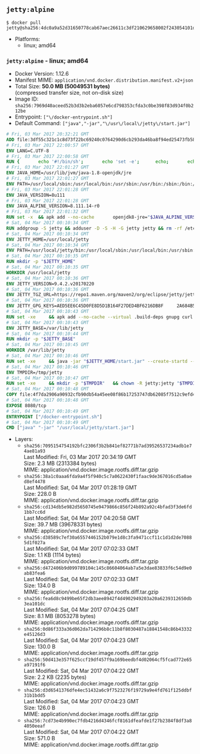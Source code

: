 ## `jetty:alpine`

```console
$ docker pull jetty@sha256:4dc0a9a52d31650778cab67aec26611c3df210629658002f243054101dc967e6
```

-	Platforms:
	-	linux; amd64

### `jetty:alpine` - linux; amd64

-	Docker Version: 1.12.6
-	Manifest MIME: `application/vnd.docker.distribution.manifest.v2+json`
-	Total Size: **50.0 MB (50049531 bytes)**  
	(compressed transfer size, not on-disk size)
-	Image ID: `sha256:7969d40aceed52b3d3b2eba6057e6cd798353cfda3c0be398f83d934f0b212be`
-	Entrypoint: `["\/docker-entrypoint.sh"]`
-	Default Command: `["java","-jar","\/usr\/local\/jetty\/start.jar"]`

```dockerfile
# Fri, 03 Mar 2017 20:32:21 GMT
ADD file:3df55c321c1c8d73f22bc69240c0764290d6cb293da46ba8f94ed25473fb5853 in / 
# Fri, 03 Mar 2017 22:00:57 GMT
ENV LANG=C.UTF-8
# Fri, 03 Mar 2017 22:00:58 GMT
RUN { 		echo '#!/bin/sh'; 		echo 'set -e'; 		echo; 		echo 'dirname "$(dirname "$(readlink -f "$(which javac || which java)")")"'; 	} > /usr/local/bin/docker-java-home 	&& chmod +x /usr/local/bin/docker-java-home
# Fri, 03 Mar 2017 22:01:27 GMT
ENV JAVA_HOME=/usr/lib/jvm/java-1.8-openjdk/jre
# Fri, 03 Mar 2017 22:01:27 GMT
ENV PATH=/usr/local/sbin:/usr/local/bin:/usr/sbin:/usr/bin:/sbin:/bin:/usr/lib/jvm/java-1.8-openjdk/jre/bin:/usr/lib/jvm/java-1.8-openjdk/bin
# Fri, 03 Mar 2017 22:01:28 GMT
ENV JAVA_VERSION=8u111
# Fri, 03 Mar 2017 22:01:28 GMT
ENV JAVA_ALPINE_VERSION=8.111.14-r0
# Fri, 03 Mar 2017 22:01:32 GMT
RUN set -x 	&& apk add --no-cache 		openjdk8-jre="$JAVA_ALPINE_VERSION" 	&& [ "$JAVA_HOME" = "$(docker-java-home)" ]
# Sat, 04 Mar 2017 00:10:34 GMT
RUN addgroup -S jetty && adduser -D -S -H -G jetty jetty && rm -rf /etc/group- /etc/passwd- /etc/shadow-
# Sat, 04 Mar 2017 00:10:34 GMT
ENV JETTY_HOME=/usr/local/jetty
# Sat, 04 Mar 2017 00:10:34 GMT
ENV PATH=/usr/local/jetty/bin:/usr/local/sbin:/usr/local/bin:/usr/sbin:/usr/bin:/sbin:/bin:/usr/lib/jvm/java-1.8-openjdk/jre/bin:/usr/lib/jvm/java-1.8-openjdk/bin
# Sat, 04 Mar 2017 00:10:35 GMT
RUN mkdir -p "$JETTY_HOME"
# Sat, 04 Mar 2017 00:10:35 GMT
WORKDIR /usr/local/jetty
# Sat, 04 Mar 2017 00:10:36 GMT
ENV JETTY_VERSION=9.4.2.v20170220
# Sat, 04 Mar 2017 00:10:36 GMT
ENV JETTY_TGZ_URL=https://repo1.maven.org/maven2/org/eclipse/jetty/jetty-home/9.4.2.v20170220/jetty-home-9.4.2.v20170220.tar.gz
# Sat, 04 Mar 2017 00:10:36 GMT
ENV JETTY_GPG_KEYS=AED5EE6C45D0FE8D5D1B164F27DED4BF6216DB8F 	2A684B57436A81FA8706B53C61C3351A438A3B7D 	5989BAF76217B843D66BE55B2D0E1FB8FE4B68B4 	B59B67FD7904984367F931800818D9D68FB67BAC 	BFBB21C246D7776836287A48A04E0C74ABB35FEA 	8B096546B1A8F02656B15D3B1677D141BCF3584D
# Sat, 04 Mar 2017 00:10:43 GMT
RUN set -xe 	&& apk add --no-cache --virtual .build-deps gnupg curl 	&& curl -SL "$JETTY_TGZ_URL" -o jetty.tar.gz 	&& curl -SL "$JETTY_TGZ_URL.asc" -o jetty.tar.gz.asc 	&& export GNUPGHOME="$(mktemp -d)" 	&& for key in $JETTY_GPG_KEYS; do 		gpg --keyserver ha.pool.sks-keyservers.net --recv-keys "$key"; done 	&& gpg --batch --verify jetty.tar.gz.asc jetty.tar.gz 	&& rm -r "$GNUPGHOME" 	&& tar -xvzf jetty.tar.gz 	&& mv jetty-home-$JETTY_VERSION/* ./ 	&& sed -i '/jetty-logging/d' etc/jetty.conf 	&& rm jetty.tar.gz* 	&& rm -fr jetty-home-$JETTY_VERSION/ 	&& apk del .build-deps 	&& rm -fr .build-deps 	&& rm -rf /tmp/hsperfdata_root
# Sat, 04 Mar 2017 00:10:43 GMT
ENV JETTY_BASE=/var/lib/jetty
# Sat, 04 Mar 2017 00:10:44 GMT
RUN mkdir -p "$JETTY_BASE"
# Sat, 04 Mar 2017 00:10:45 GMT
WORKDIR /var/lib/jetty
# Sat, 04 Mar 2017 00:10:46 GMT
RUN set -xe 	&& java -jar "$JETTY_HOME/start.jar" --create-startd --add-to-start="server,http,deploy,jsp,jstl,ext,resources,websocket,setuid" 	&& chown -R jetty:jetty "$JETTY_BASE" 	&& rm -rf /tmp/hsperfdata_root
# Sat, 04 Mar 2017 00:10:46 GMT
ENV TMPDIR=/tmp/jetty
# Sat, 04 Mar 2017 00:10:47 GMT
RUN set -xe 	&& mkdir -p "$TMPDIR" 	&& chown -R jetty:jetty "$TMPDIR"
# Sat, 04 Mar 2017 00:10:48 GMT
COPY file:4f7da2906a90932cfb90db54a45ee08f86b17253747db62085f7512c9efd46ad in / 
# Sat, 04 Mar 2017 00:10:48 GMT
EXPOSE 8080/tcp
# Sat, 04 Mar 2017 00:10:49 GMT
ENTRYPOINT ["/docker-entrypoint.sh"]
# Sat, 04 Mar 2017 00:10:49 GMT
CMD ["java" "-jar" "/usr/local/jetty/start.jar"]
```

-	Layers:
	-	`sha256:7095154754192bfc2306f3b2b841ef82771b7ad39526537234adb1e74ae81a93`  
		Last Modified: Fri, 03 Mar 2017 20:34:19 GMT  
		Size: 2.3 MB (2313384 bytes)  
		MIME: application/vnd.docker.image.rootfs.diff.tar.gzip
	-	`sha256:38a1c0aaa6fda9a4f5f940c5c7a0622430f1faac9de367016cd5a0aed8ef4478`  
		Last Modified: Sat, 04 Mar 2017 01:28:19 GMT  
		Size: 228.0 B  
		MIME: application/vnd.docker.image.rootfs.diff.tar.gzip
	-	`sha256:cd134db5e982d5650745e9479866c856f24b892a92c4bfad3f3de6fd1bb7cc6d`  
		Last Modified: Sat, 04 Mar 2017 04:20:58 GMT  
		Size: 39.7 MB (39678331 bytes)  
		MIME: application/vnd.docker.image.rootfs.diff.tar.gzip
	-	`sha256:d38589c7ef30a6557446152b079e1d8c3fa9471ccf11c1d1d2de70885d1f027a`  
		Last Modified: Sat, 04 Mar 2017 07:02:33 GMT  
		Size: 1.1 KB (1114 bytes)  
		MIME: application/vnd.docker.image.rootfs.diff.tar.gzip
	-	`sha256:d472406b9d099789104c145c86604064ab7a5e3dae83833f6c54d9e0ab83fea6`  
		Last Modified: Sat, 04 Mar 2017 07:02:33 GMT  
		Size: 134.0 B  
		MIME: application/vnd.docker.image.rootfs.diff.tar.gzip
	-	`sha256:fea6d8c9499be65f2db3aee8942f4d4902949203a20a6239312650db3ea101dc`  
		Last Modified: Sat, 04 Mar 2017 07:04:25 GMT  
		Size: 8.1 MB (8053278 bytes)  
		MIME: application/vnd.docker.image.rootfs.diff.tar.gzip
	-	`sha256:0d86f333a36d062da714296b8c11b8f8030487a18841548c86b43332e45126d3`  
		Last Modified: Sat, 04 Mar 2017 07:04:23 GMT  
		Size: 130.0 B  
		MIME: application/vnd.docker.image.rootfs.diff.tar.gzip
	-	`sha256:50d413e357f625ccf19df457f9a169beedbf4d02064cf5fcad772e65a97191f6`  
		Last Modified: Sat, 04 Mar 2017 07:04:22 GMT  
		Size: 2.2 KB (2235 bytes)  
		MIME: application/vnd.docker.image.rootfs.diff.tar.gzip
	-	`sha256:d3d6541376dfe4ec51432a6c9f7523276f19729a9e4fd761f125ddbf31b1bdd5`  
		Last Modified: Sat, 04 Mar 2017 07:04:23 GMT  
		Size: 126.0 B  
		MIME: application/vnd.docker.image.rootfs.diff.tar.gzip
	-	`sha256:7cd73e4b990ec7fdb4216d4346fcf8161dfeafde1f27b2384f8df3a84050eeaf`  
		Last Modified: Sat, 04 Mar 2017 07:04:22 GMT  
		Size: 571.0 B  
		MIME: application/vnd.docker.image.rootfs.diff.tar.gzip
